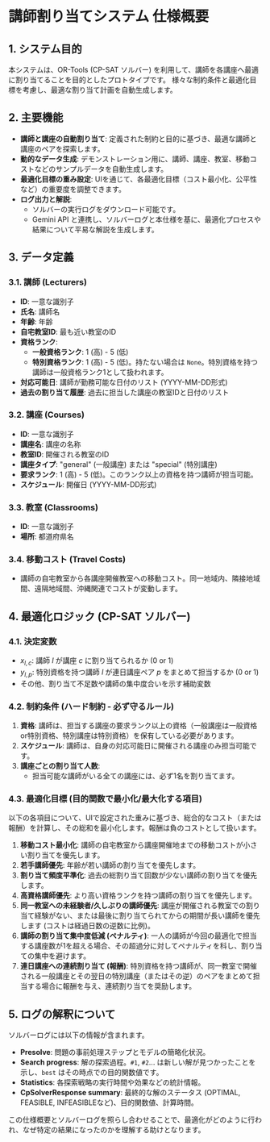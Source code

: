 # 講師割り当てシステム 仕様概要

## 1. システム目的
本システムは、OR-Tools (CP-SAT ソルバー) を利用して、講師を各講座へ最適に割り当てることを目的としたプロトタイプです。
様々な制約条件と最適化目標を考慮し、最適な割り当て計画を自動生成します。

## 2. 主要機能
- **講師と講座の自動割り当て**: 定義された制約と目的に基づき、最適な講師と講座のペアを探索します。
- **動的なデータ生成**: デモンストレーション用に、講師、講座、教室、移動コストなどのサンプルデータを自動生成します。
- **最適化目標の重み設定**: UIを通じて、各最適化目標（コスト最小化、公平性など）の重要度を調整できます。
- **ログ出力と解説**:
    - ソルバーの実行ログをダウンロード可能です。
    - Gemini API と連携し、ソルバーログと本仕様を基に、最適化プロセスや結果について平易な解説を生成します。

## 3. データ定義
### 3.1. 講師 (Lecturers)
- **ID**: 一意な識別子
- **氏名**: 講師名
- **年齢**: 年齢
- **自宅教室ID**: 最も近い教室のID
- **資格ランク**:
    - **一般資格ランク**: 1 (高) - 5 (低)
    - **特別資格ランク**: 1 (高) - 5 (低)。持たない場合は `None`。特別資格を持つ講師は一般資格ランク1として扱われます。
- **対応可能日**: 講師が勤務可能な日付のリスト (YYYY-MM-DD形式)
- **過去の割り当て履歴**: 過去に担当した講座の教室IDと日付のリスト

### 3.2. 講座 (Courses)
- **ID**: 一意な識別子
- **講座名**: 講座の名称
- **教室ID**: 開催される教室のID
- **講座タイプ**: "general" (一般講座) または "special" (特別講座)
- **要求ランク**: 1 (高) - 5 (低)。このランク以上の資格を持つ講師が担当可能。
- **スケジュール**: 開催日 (YYYY-MM-DD形式)

### 3.3. 教室 (Classrooms)
- **ID**: 一意な識別子
- **場所**: 都道府県名

### 3.4. 移動コスト (Travel Costs)
- 講師の自宅教室から各講座開催教室への移動コスト。同一地域内、隣接地域間、遠隔地域間、沖縄関連でコストが変動します。

## 4. 最適化ロジック (CP-SAT ソルバー)
### 4.1. 決定変数
- $x_{l,c}$: 講師 $l$ が講座 $c$ に割り当てられるか (0 or 1)
- $y_{l,p}$: 特別資格を持つ講師 $l$ が連日講座ペア $p$ をまとめて担当するか (0 or 1)
- その他、割り当て不足数や講師の集中度合いを示す補助変数

### 4.2. 制約条件 (ハード制約 - 必ず守るルール)
1.  **資格**: 講師は、担当する講座の要求ランク以上の資格（一般講座は一般資格or特別資格、特別講座は特別資格）を保有している必要があります。
2.  **スケジュール**: 講師は、自身の対応可能日に開催される講座のみ担当可能です。
3.  **講座ごとの割り当て人数**:
    - 担当可能な講師がいる全ての講座には、必ず1名を割り当てます。

### 4.3. 最適化目標 (目的関数で最小化/最大化する項目)
以下の各項目について、UIで設定された重みに基づき、総合的なコスト（または報酬）を計算し、その総和を最小化します。報酬は負のコストとして扱います。

1.  **移動コスト最小化**: 講師の自宅教室から講座開催地までの移動コストが小さい割り当てを優先します。
2.  **若手講師優先**: 年齢が若い講師の割り当てを優先します。
3.  **割り当て頻度平準化**: 過去の総割り当て回数が少ない講師の割り当てを優先します。
4.  **高資格講師優先**: より高い資格ランクを持つ講師の割り当てを優先します。
5.  **同一教室への未経験者/久しぶりの講師優先**:
    講座が開催される教室での割り当て経験がない、または最後に割り当てられてからの期間が長い講師を優先します (コストは経過日数の逆数に比例)。
6.  **講師の割り当て集中度低減 (ペナルティ)**:
    一人の講師が今回の最適化で担当する講座数が1を超える場合、その超過分に対してペナルティを科し、割り当ての集中を避けます。
7.  **連日講座への連続割り当て (報酬)**:
    特別資格を持つ講師が、同一教室で開催される一般講座とその翌日の特別講座（またはその逆）のペアをまとめて担当する場合に報酬を与え、連続割り当てを奨励します。

## 5. ログの解釈について
ソルバーログには以下の情報が含まれます。
- **Presolve**: 問題の事前処理ステップとモデルの簡略化状況。
- **Search progress**: 解の探索過程。`#1`, `#2`... は新しい解が見つかったことを示し、`best` はその時点での目的関数値です。
- **Statistics**: 各探索戦略の実行時間や効果などの統計情報。
- **CpSolverResponse summary**: 最終的な解のステータス (OPTIMAL, FEASIBLE, INFEASIBLEなど)、目的関数値、計算時間。

この仕様概要とソルバーログを照らし合わせることで、最適化がどのように行われ、なぜ特定の結果になったのかを理解する助けとなります。